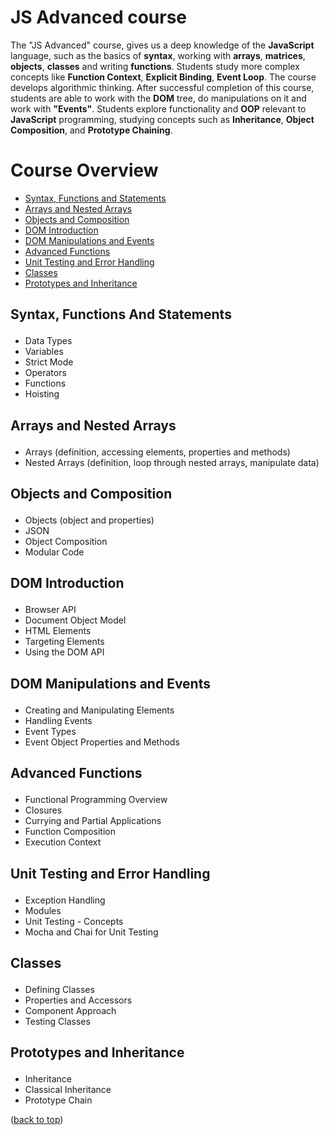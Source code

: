 <div id="top"></div>

# JS Advanced course

The "JS Advanced" course, gives us a deep knowledge of the **JavaScript** language, such as the basics of **syntax**, working with **arrays**, **matrices**, **objects**, **classes** and writing **functions**. Students study more complex concepts like **Function Context**, **Explicit Binding**, **Event Loop**. The course develops algorithmic thinking. After successful completion of this course, students are able to work with the **DOM** tree, do manipulations on it and work with **"Events"**. Students explore functionality and **OOP** relevant to **JavaScript** programming, studying concepts such as **Inheritance**, **Object Composition**, and **Prototype Chaining**.

# Course Overview

- <a href="#syntax">Syntax, Functions and Statements</a>
- <a href="#arrays">Arrays and Nested Arrays</a>
- <a href="#objects">Objects and Composition</a>
- <a href="#dom">DOM Introduction</a>
- <a href="#dom-events">DOM Manipulations and Events</a>
- <a href="#advanced-functions">Advanced Functions</a>
- <a href="#unit-testing">Unit Testing and Error Handling</a>
- <a href="#classes">Classes</a>
- <a href="#prototypes">Prototypes and Inheritance</a>


## <p id="syntax">Syntax, Functions And Statements</p>
- Data Types
- Variables 
- Strict Mode
- Operators
- Functions
- Hoisting


## <p id="arrays">Arrays and Nested Arrays</p>
-  Arrays (definition, accessing elements, properties and methods)
-  Nested Arrays (definition, loop through nested arrays, manipulate data)


## <p id="objects">Objects and Composition</p>
- Objects (object and properties)
- JSON
- Object Composition
- Modular Code


## <p id="dom">DOM Introduction</p>
- Browser API
- Document Object Model
- HTML Elements
- Targeting Elements
- Using the DOM API


## <p id="dom-events">DOM Manipulations and Events</p>
- Creating and Manipulating Elements
- Handling Events
- Event Types
- Event Object Properties and Methods


## <p id="advanced-functions">Advanced Functions</p>
- Functional Programming Overview
- Closures
- Currying and Partial Applications
- Function Composition
- Execution Context


## <p id="unit-testing">Unit Testing and Error Handling</p>
- Exception Handling
- Modules
- Unit Testing - Concepts
- Mocha and Chai for Unit Testing


## <p id="classes">Classes</p>
- Defining Classes
- Properties and Accessors
- Component Approach
- Testing Classes


## <p id="prototypes">Prototypes and Inheritance</p>
- Inheritance
- Classical Inheritance
- Prototype Chain

(<a href="#top">back to top</a>)
